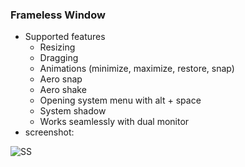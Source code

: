 ### Frameless Window
- Supported features
  - Resizing
  - Dragging
  - Animations (minimize, maximize, restore, snap)
  - Aero snap
  - Aero shake
  - Opening system menu with alt + space
  - System shadow
  - Works seamlessly with dual monitor
- screenshot:

![SS](https://i.imgur.com/W7QVNst.png)
